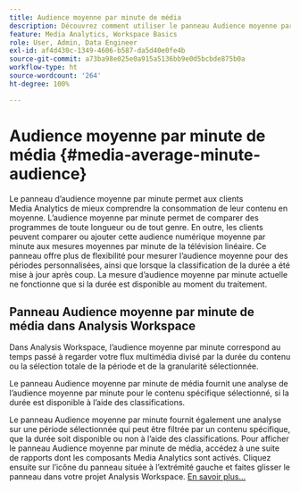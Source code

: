 ```yaml
---
title: Audience moyenne par minute de média
description: Découvrez comment utiliser le panneau Audience moyenne par minute de média pour analyser l’audience moyenne par minute dʼun élément de contenu spécifique ou sur une période personnalisée.
feature: Media Analytics, Workspace Basics
role: User, Admin, Data Engineer
exl-id: af4d430c-1349-4606-b587-da5d40e0fe4b
source-git-commit: a73ba98e025e0a915a5136bb9e0d5bcbde875b0a
workflow-type: ht
source-wordcount: '264'
ht-degree: 100%

---
```


# Audience moyenne par minute de média {#media-average-minute-audience}

Le panneau dʼaudience moyenne par minute permet aux clients Media Analytics de mieux comprendre la consommation de leur contenu en moyenne. Lʼaudience moyenne par minute permet de comparer des programmes de toute longueur ou de tout genre. En outre, les clients peuvent comparer ou ajouter cette audience numérique moyenne par minute aux mesures moyennes par minute de la télévision linéaire. Ce panneau offre plus de flexibilité pour mesurer l’audience moyenne pour des périodes personnalisées, ainsi que lorsque la classification de la durée a été mise à jour après coup. La mesure d’audience moyenne par minute actuelle ne fonctionne que si la durée est disponible au moment du traitement.

## Panneau Audience moyenne par minute de média dans Analysis Workspace

Dans Analysis Workspace, l’audience moyenne par minute correspond au temps passé à regarder votre flux multimédia divisé par la durée du contenu ou la sélection totale de la période et de la granularité sélectionnée.


Le panneau Audience moyenne par minute de média fournit une analyse de l’audience moyenne par minute pour le contenu spécifique sélectionné, si la durée est disponible à l’aide des classifications.

Le panneau Audience moyenne par minute fournit également une analyse sur une période sélectionnée qui peut être filtrée par un contenu spécifique, que la durée soit disponible ou non à l’aide des classifications. Pour afficher le panneau Audience moyenne par minute de média, accédez à une suite de rapports dont les composants Media Analytics sont activés. Cliquez ensuite sur l’icône du panneau située à l’extrémité gauche et faites glisser le panneau dans votre projet Analysis Workspace. [En savoir plus...](https://experienceleague.adobe.com/docs/analytics/analyze/analysis-workspace/panels/average-minute-audience-panel.html?lang=fr)
